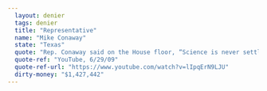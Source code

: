 ```yaml
---
  layout: denier
  tags: denier
  title: "Representative"
  name: "Mike Conaway"
  state: "Texas"
  quote: "Rep. Conaway said on the House floor, “Science is never settled … They changed the phraseology because the climate isn’t warming.”"
  quote-ref: "YouTube, 6/29/09"
  quote-ref-url: "https://www.youtube.com/watch?v=lIpqErN9LJU"
  dirty-money: "$1,427,442"
---
```

